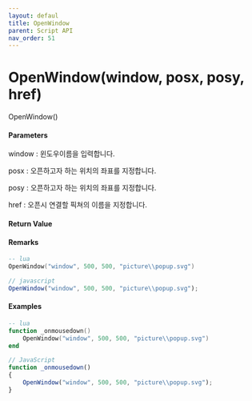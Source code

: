 ```yaml
---
layout: defaul
title: OpenWindow
parent: Script API
nav_order: 51
---
```

# OpenWindow\(window, posx, posy, href\)

OpenWindow\(\)

#### Parameters

window : 윈도우이름을 입력합니다. 

posx : 오픈하고자 하는 위치의 좌표를 지정합니다.

posy : 오픈하고자 하는 위치의 좌표를 지정합니다.

href : 오픈시 연결할 픽쳐의 이름을 지정합니다.

#### Return Value



#### Remarks



```lua
-- lua
OpenWindow("window", 500, 500, "picture\\popup.svg")
```

```js
// javascript
OpenWindow("window", 500, 500, "picture\\popup.svg");
```

#### 

#### Examples

```lua
-- lua
function _onmousedown()
    OpenWindow("window", 500, 500, "picture\\popup.svg")
end
```

```js
// JavaScript
function _onmousedown()
{    
    OpenWindow("window", 500, 500, "picture\\popup.svg");
}
```



